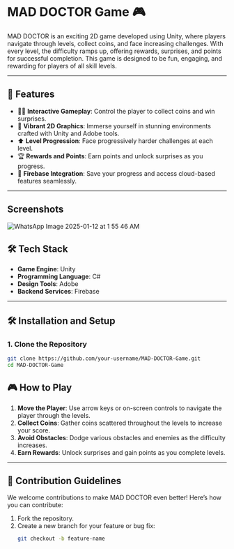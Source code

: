 # MAD DOCTOR Game 🎮

MAD DOCTOR is an exciting 2D game developed using Unity, where players navigate through levels, collect coins, and face increasing challenges. With every level, the difficulty ramps up, offering rewards, surprises, and points for successful completion. This game is designed to be fun, engaging, and rewarding for players of all skill levels.

---

## 🚀 Features

- 👨‍🎮 **Interactive Gameplay**: Control the player to collect coins and win surprises.
- 🎨 **Vibrant 2D Graphics**: Immerse yourself in stunning environments crafted with Unity and Adobe tools.
- ⬆️ **Level Progression**: Face progressively harder challenges at each level.
- 🏆 **Rewards and Points**: Earn points and unlock surprises as you progress.
- 🔐 **Firebase Integration**: Save your progress and access cloud-based features seamlessly.

---
##  Screenshots


![WhatsApp Image 2025-01-12 at 1 55 46 AM](https://github.com/user-attachments/assets/aeb832ed-bc96-4bea-bb2d-05590ce3c6b0)

                                            
## 🛠️ Tech Stack

- **Game Engine**: Unity  
- **Programming Language**: C#  
- **Design Tools**: Adobe  
- **Backend Services**: Firebase  

---

## 🛠️ Installation and Setup

### 1. Clone the Repository
```bash
git clone https://github.com/your-username/MAD-DOCTOR-Game.git
cd MAD-DOCTOR-Game
```

## 🎮 How to Play

1. **Move the Player**: Use arrow keys or on-screen controls to navigate the player through the levels.
2. **Collect Coins**: Gather coins scattered throughout the levels to increase your score.
3. **Avoid Obstacles**: Dodge various obstacles and enemies as the difficulty increases.
4. **Earn Rewards**: Unlock surprises and gain points as you complete levels.

---

## 🌟 Contribution Guidelines

We welcome contributions to make MAD DOCTOR even better! Here’s how you can contribute:

1. Fork the repository.
2. Create a new branch for your feature or bug fix:
   ```bash
   git checkout -b feature-name
